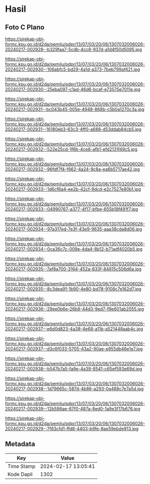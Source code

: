 # Hasil

## Foto C Plano

https://sirekap-obj-formc.kpu.go.id/d2da/pemilu/pdpr/13/07/03/20/06/1307032006026-20240217-002928--b329faa7-5cdb-4cc8-937d-a1d4f50d5095.jpg

https://sirekap-obj-formc.kpu.go.id/d2da/pemilu/pdpr/13/07/03/20/06/1307032006026-20240217-002930--106abfc5-bd29-4a1d-a373-7beb799af421.jpg

https://sirekap-obj-formc.kpu.go.id/d2da/pemilu/pdpr/13/07/03/20/06/1307032006026-20240217-002930--25eba097-c1ad-46d6-bcaf-e73575e7011e.jpg

https://sirekap-obj-formc.kpu.go.id/d2da/pemilu/pdpr/13/07/03/20/06/1307032006026-20240217-002931--bc043b45-005e-4948-868b-c5b0a1270c3a.jpg

https://sirekap-obj-formc.kpu.go.id/d2da/pemilu/pdpr/13/07/03/20/06/1307032006026-20240217-002931--16180eb3-63c3-4ff0-a688-d53ddab84cb5.jpg

https://sirekap-obj-formc.kpu.go.id/d2da/pemilu/pdpr/13/07/03/20/06/1307032006026-20240217-002932--522e25cd-1f6b-4ce8-afb1-efd2131f49c5.jpg

https://sirekap-obj-formc.kpu.go.id/d2da/pemilu/pdpr/13/07/03/20/06/1307032006026-20240217-002932--96fdf7f4-f662-4a24-9c8a-ea6b5717ae42.jpg

https://sirekap-obj-formc.kpu.go.id/d2da/pemilu/pdpr/13/07/03/20/06/1307032006026-20240217-002933--1d6cf6a4-ee2b-42cf-9dcd-e2c7527e80b1.jpg

https://sirekap-obj-formc.kpu.go.id/d2da/pemilu/pdpr/13/07/03/20/06/1307032006026-20240217-002933--04990767-a377-4f17-bfbe-655b18f491f7.jpg

https://sirekap-obj-formc.kpu.go.id/d2da/pemilu/pdpr/13/07/03/20/06/1307032006026-20240217-002934--97a317ed-7e3f-43e9-9635-aaa38cda8d06.jpg

https://sirekap-obj-formc.kpu.go.id/d2da/pemilu/pdpr/13/07/03/20/06/1307032006026-20240217-002934--0ca36c7c-009e-4da4-8b12-b71adf4020b5.jpg

https://sirekap-obj-formc.kpu.go.id/d2da/pemilu/pdpr/13/07/03/20/06/1307032006026-20240217-002935--7af8a700-3164-452a-833f-84815c506d6a.jpg

https://sirekap-obj-formc.kpu.go.id/d2da/pemilu/pdpr/13/07/03/20/06/1307032006026-20240217-002935--8c3dea91-1b90-4e80-bd78-9108c7e162d7.jpg

https://sirekap-obj-formc.kpu.go.id/d2da/pemilu/pdpr/13/07/03/20/06/1307032006026-20240217-002936--29ee0b6e-26b8-44d3-9ed7-f9e601ab2055.jpg

https://sirekap-obj-formc.kpu.go.id/d2da/pemilu/pdpr/13/07/03/20/06/1307032006026-20240217-002937--e6d0d823-4a38-4e68-a11b-a521448aab4c.jpg

https://sirekap-obj-formc.kpu.go.id/d2da/pemilu/pdpr/13/07/03/20/06/1307032006026-20240217-002937--d3c6f033-5705-43a2-90ae-e955db46e1e7.jpg

https://sirekap-obj-formc.kpu.go.id/d2da/pemilu/pdpr/13/07/03/20/06/1307032006026-20240217-002938--b547b7a5-fa9e-4a39-8541-c65ef593e69d.jpg

https://sirekap-obj-formc.kpu.go.id/d2da/pemilu/pdpr/13/07/03/20/06/1307032006026-20240217-002938--1d79665c-587d-4b86-a293-0a488c7e7a5d.jpg

https://sirekap-obj-formc.kpu.go.id/d2da/pemilu/pdpr/13/07/03/20/06/1307032006026-20240217-002939--12b598ae-67f0-487a-8ed0-1a9e3f17b676.jpg

https://sirekap-obj-formc.kpu.go.id/d2da/pemilu/pdpr/13/07/03/20/06/1307032006026-20240217-002929--7f63cfd1-ffd8-4403-b9fe-8ae59ebde913.jpg


## Metadata

| Key        | Value               |
| ---------- | ------------------- |
| Time Stamp | 2024-02-17 13:05:41 |
| Kode Dapil | 1302                |



